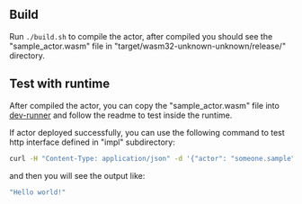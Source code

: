 ## Build

Run `./build.sh` to compile the actor, after compiled you should see the "sample_actor.wasm" file in "target/wasm32-unknown-unknown/release/" directory.

## Test with runtime

After compiled the actor, you can copy the "sample_actor.wasm" file into [dev-runner](https://github.com/tearust/dev-runner) and follow the readme to test inside the runtime.

If actor deployed successfully, you can use the following command to test http interface defined in "impl" subdirectory:
```bash
curl -H "Content-Type: application/json" -d '{"actor": "someone.sample", "address": "0x0000000000000000000000000000000000000000"}' http://localhost:8000/say-hello
```
and then you will see the output like:
```bash
"Hello world!"
```